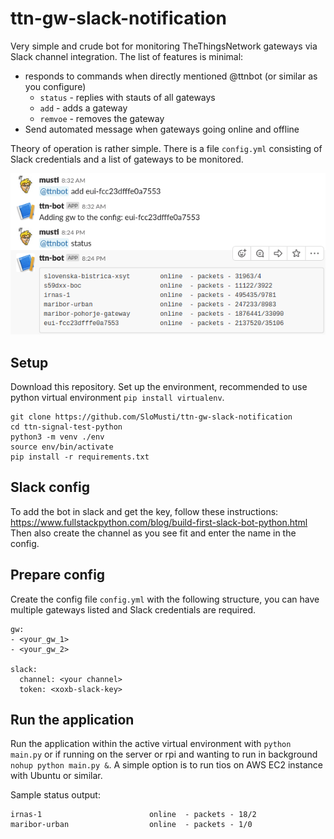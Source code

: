 # ttn-gw-slack-notification
Very simple and crude bot for monitoring TheThingsNetwork gateways via Slack channel integration. The list of features is minimal:
 * responds to commands when directly mentioned @ttnbot (or similar as you configure)
   * `status` - replies with stauts of all gateways
   * `add` - adds a gateway
   * `remvoe` - removes the gateway
 * Send automated message when gateways going online and offline 

Theory of operation is rather simple. There is a file `config.yml` consisting of Slack credentials and a list of gateways to be monitored. 

![sample](sample_slack_integration.png)

## Setup
Download this repository. Set up the environment, recommended to use python virtual environment `pip install virtualenv`.

```
git clone https://github.com/SloMusti/ttn-gw-slack-notification
cd ttn-signal-test-python
python3 -m venv ./env
source env/bin/activate
pip install -r requirements.txt
```

## Slack config
To add the bot in slack and get the key, follow these instructions: https://www.fullstackpython.com/blog/build-first-slack-bot-python.html Then also create the channel as you see fit and enter the name in the config.


## Prepare config
Create the config file `config.yml` with the following structure, you can have multiple gateways listed and Slack credentials are required.
```
gw:
- <your_gw_1>
- <your_gw_2>

slack:
  channel: <your channel>
  token: <xoxb-slack-key>
```

## Run the application
Run the application within the active virtual environment with `python main.py` or if running on the server or rpi and wanting to run in background `nohup python main.py &`. A simple option is to run tios on AWS EC2 instance with Ubuntu or similar.

Sample status output:
```
irnas-1                        online  - packets - 18/2
maribor-urban                  online  - packets - 1/0
```
